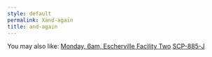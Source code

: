 ```yaml
---
style: default
permalink: Xand-again
title: and-again
---
```

You may also like:
[Monday, 6am, Escherville Facility Two](http://scp-wiki.net/monday-6am-escherville-facility-two)
[SCP-885-J](http://scp-wiki.net/scp-885-j)